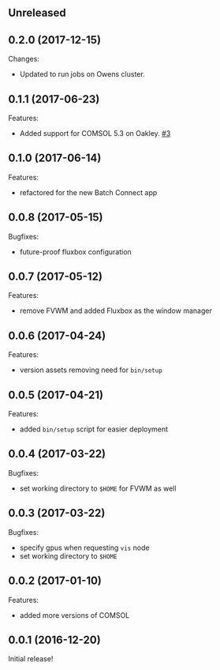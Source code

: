 ## Unreleased

## 0.2.0 (2017-12-15)

Changes:

  - Updated to run jobs on Owens cluster.

## 0.1.1 (2017-06-23)

Features:

  - Added support for COMSOL 5.3 on Oakley.
    [#3](https://github.com/OSC/bc_osc_comsol/issues/3)

## 0.1.0 (2017-06-14)

Features:

  - refactored for the new Batch Connect app

## 0.0.8 (2017-05-15)

Bugfixes:

  - future-proof fluxbox configuration

## 0.0.7 (2017-05-12)

Features:

  - remove FVWM and added Fluxbox as the window manager

## 0.0.6 (2017-04-24)

Features:

  - version assets removing need for `bin/setup`

## 0.0.5 (2017-04-21)

Features:

  - added `bin/setup` script for easier deployment

## 0.0.4 (2017-03-22)

Bugfixes:

  - set working directory to `$HOME` for FVWM as well

## 0.0.3 (2017-03-22)

Bugfixes:

  - specify gpus when requesting `vis` node
  - set working directory to `$HOME`

## 0.0.2 (2017-01-10)

Features:

  - added more versions of COMSOL

## 0.0.1 (2016-12-20)

Initial release!

